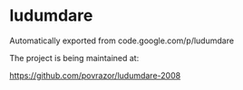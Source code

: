 # ludumdare
Automatically exported from code.google.com/p/ludumdare

The project is being maintained at:

https://github.com/povrazor/ludumdare-2008
